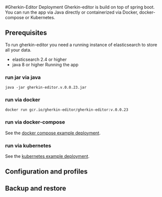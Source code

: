 #Gherkin-Editor Deployment
Gherkin-editor is build on top of spring boot. You can run the app via Java directly or containerized via Docker, docker-compose or Kubernetes.

## Prerequisites
To run gherkin-editor you need a running instance of elasticsearch to store all your data.
- elasticsearch 2.4 or higher
- java 8 or higher
 Running the app
### run jar via java

```
java -jar gherkin-editor.v.0.0.23.jar
```

### run via docker
```
docker run gcr.io/gherkin-editor/gherkin-editor:v.0.0.23 
```
### run via docker-compose
See the [docker compose example deployment](./docker-compose).

### run via kubernetes
See the [kubernetes example deployment](./kubernetes).

## Configuration and profiles

## Backup and restore
